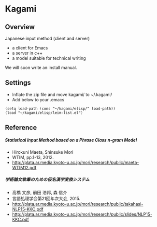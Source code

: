 # Kagami

## Overview
Japanese input method (client and server)
* a client for Emacs
* a server in c++
* a model suitable for technical writing

We will soon write an install manual.

## Settings
- Inflate the zip file and move kagami/ to ~/.kagami/
- Add below to your .emacs
```
(setq load-path (cons "~/kagami/elisp/" load-path))
(load "~/kagami/elisp/leim-list.el")
```

## Reference

##### Statistical Input Method based on a Phrase Class n-gram Model
* Hirokuni Maeta, Shinsuke Mori 
* WTIM, pp.1-13, 2012.
* http://plata.ar.media.kyoto-u.ac.jp/mori/research/public/maeta-WTIM12.pdf

##### 学術論文執筆のための仮名漢字変換システム
* 高橋 文彦, 前田 浩邦, 森 信介 
* 言語処理学会第21回年次大会, 2015. 
* http://plata.ar.media.kyoto-u.ac.jp/mori/research/public/takahasi-NLP15-KKC.pdf
* http://plata.ar.media.kyoto-u.ac.jp/mori/research/public/slides/NLP15-KKC.pdf
    

